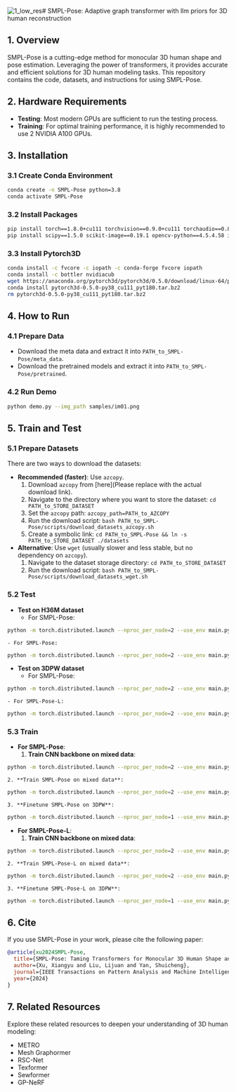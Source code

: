 ![1_low_res](https://github.com/user-attachments/assets/3a1efa45-b489-494a-93f9-af1517b49563)# SMPL-Pose: Adaptive graph transformer with llm priors for 3D human reconstruction

## 1. Overview
SMPL-Pose is a cutting-edge method for monocular 3D human shape and pose estimation. Leveraging the power of transformers, it provides accurate and efficient solutions for 3D human modeling tasks. This repository contains the code, datasets, and instructions for using SMPL-Pose.

## 2. Hardware Requirements
- **Testing**: Most modern GPUs are sufficient to run the testing process.
- **Training**: For optimal training performance, it is highly recommended to use 2 NVIDIA A100 GPUs.

## 3. Installation
### 3.1 Create Conda Environment
```bash
conda create -n SMPL-Pose python=3.8
conda activate SMPL-Pose
```
### 3.2 Install Packages
```bash
pip install torch==1.8.0+cu111 torchvision==0.9.0+cu111 torchaudio==0.8.0 -f https://download.pytorch.org/whl/torch_stable.html
pip install scipy==1.5.0 scikit-image==0.19.1 opencv-python==4.5.4.58 imageio matplotlib numpy==1.20.3 chumpy==0.70 ipython ipykernel ipdb smplx==0.1.28 tensorboardx==2.4 tensorboard==2.7.0 easydict pillow==8.4.0
```
### 3.3 Install Pytorch3D
```bash
conda install -c fvcore -c iopath -c conda-forge fvcore iopath
conda install -c bottler nvidiacub
wget https://anaconda.org/pytorch3d/pytorch3d/0.5.0/download/linux-64/pytorch3d-0.5.0-py38_cu111_pyt180.tar.bz2 --no-check-certificate
conda install pytorch3d-0.5.0-py38_cu111_pyt180.tar.bz2
rm pytorch3d-0.5.0-py38_cu111_pyt180.tar.bz2
```

## 4. How to Run
### 4.1 Prepare Data
- Download the meta data and extract it into `PATH_to_SMPL-Pose/meta_data`.
- Download the pretrained models and extract it into `PATH_to_SMPL-Pose/pretrained`.

### 4.2 Run Demo
```bash
python demo.py --img_path samples/im01.png
```

## 5. Train and Test
### 5.1 Prepare Datasets
There are two ways to download the datasets:
- **Recommended (faster)**: Use `azcopy`.
    1. Download `azcopy` from [here](Please replace with the actual download link).
    2. Navigate to the directory where you want to store the dataset: `cd PATH_to_STORE_DATASET`
    3. Set the `azcopy` path: `azcopy_path=PATH_to_AZCOPY`
    4. Run the download script: `bash PATH_to_SMPL-Pose/scripts/download_datasets_azcopy.sh`
    5. Create a symbolic link: `cd PATH_to_SMPL-Pose && ln -s PATH_to_STORE_DATASET ./datasets`
- **Alternative**: Use `wget` (usually slower and less stable, but no dependency on `azcopy`).
    1. Navigate to the dataset storage directory: `cd PATH_to_STORE_DATASET`
    2. Run the download script: `bash PATH_to_SMPL-Pose/scripts/download_datasets_wget.sh`

### 5.2 Test
- **Test on H36M dataset**
    - For SMPL-Pose:
```bash
python -m torch.distributed.launch --nproc_per_node=2 --use_env main.py --eval_only --val_batch_size=128 --model_type=SMPL-Pose --data_mode=h36m --hrnet_type=w32 --load_checkpoint=pretrained/SMPL-Pose_h36m.pt 
```
    - For SMPL-Pose:
```bash
python -m torch.distributed.launch --nproc_per_node=2 --use_env main.py --eval_only --val_batch_size=128 --model_type=SMPL-Pose --data_mode=h36m --hrnet_type=w48 --load_checkpoint=pretrained/SMPL-Pose-L_h36m.pt 
```
- **Test on 3DPW dataset**
    - For SMPL-Pose:
```bash
python -m torch.distributed.launch --nproc_per_node=2 --use_env main.py --eval_only --val_batch_size=128 --model_type=SMPL-Pose --data_mode=3dpw --hrnet_type=w32 --load_checkpoint=pretrained/SMPL-Pose_3dpw.pt 
```
    - For SMPL-Pose-L:
```bash
python -m torch.distributed.launch --nproc_per_node=2 --use_env main.py --eval_only --val_batch_size=128 --model_type=SMPL-Pose --data_mode=3dpw --hrnet_type=w48 --load_checkpoint=pretrained/SMPL-Pose-L_3dpw.pt 
```

### 5.3 Train
- **For SMPL-Pose**:
    1. **Train CNN backbone on mixed data**:
```bash
python -m torch.distributed.launch --nproc_per_node=2 --use_env main.py --exp_name=backbone --batch_size=100 --num_workers=8 --lr=2e-4 --data_mode=h36m --model_type=backbone --num_epochs=50 --hrnet_type=w32  
```
    2. **Train SMPL-Pose on mixed data**:
```bash
python -m torch.distributed.launch --nproc_per_node=2 --use_env main.py --exp_name=SMPL-Pose --batch_size=100 --num_workers=8 --lr=2e-4 --data_mode=h36m --model_type=SMPL-Pose --num_epochs=100 --hrnet_type=w32 --load_checkpoint=logs/backbone/checkpoints/epoch_049.pt
```
    3. **Finetune SMPL-Pose on 3DPW**:
```bash
python -m torch.distributed.launch --nproc_per_node=1 --use_env main.py --exp_name=SMPL-Pose_3dpw --batch_size=32 --num_workers=8 --lr=1e-4 --data_mode=3dpw --model_type=SMPL-Pose --num_epochs=2 --hrnet_type=w32 --load_checkpoint=logs/SMPL-Pose/checkpoints/epoch_***.pt --summary_steps=100
```
- **For SMPL-Pose-L**:
    1. **Train CNN backbone on mixed data**:
```bash
python -m torch.distributed.launch --nproc_per_node=2 --use_env main.py --exp_name=backbone-L --batch_size=100 --num_workers=8 --lr=2e-4 --data_mode=h36m --model_type=backbone --num_epochs=50 --hrnet_type=w48  
```
    2. **Train SMPL-Pose-L on mixed data**:
```bash
python -m torch.distributed.launch --nproc_per_node=2 --use_env main.py --exp_name=SMPL-Pose-L --batch_size=100 --num_workers=8 --lr=2e-4 --data_mode=h36m --model_type=SMPL-Pose --num_epochs=100 --hrnet_type=w48 --load_checkpoint=logs/backbone-L/checkpoints/epoch_049.pt
```
    3. **Finetune SMPL-Pose-L on 3DPW**:
```bash
python -m torch.distributed.launch --nproc_per_node=1 --use_env main.py --exp_name=SMPL-Pose-L_3dpw --batch_size=32 --num_workers=8 --lr=1e-4 --data_mode=3dpw --model_type=SMPL-Pose --num_epochs=2 --hrnet_type=w48 --load_checkpoint=logs/SMPL-Pose-L/checkpoints/epoch_***.pt --summary_steps=100
```

## 6. Cite
If you use SMPL-Pose in your work, please cite the following paper:
```bibtex
@article{xu2024SMPL-Pose,
  title={SMPL-Pose: Taming Transformers for Monocular 3D Human Shape and Pose Estimation},
  author={Xu, Xiangyu and Liu, Lijuan and Yan, Shuicheng},
  journal={IEEE Transactions on Pattern Analysis and Machine Intelligence},
  year={2024}
}
```

## 7. Related Resources
Explore these related resources to deepen your understanding of 3D human modeling:
- METRO
- Mesh Graphormer
- RSC-Net
- Texformer
- Sewformer
- GP-NeRF
